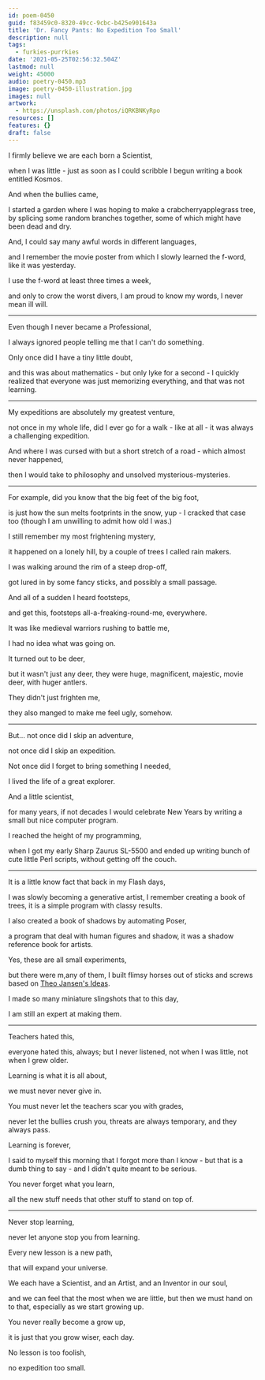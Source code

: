 ```yaml
---
id: poem-0450
guid: f83459c0-8320-49cc-9cbc-b425e901643a
title: 'Dr. Fancy Pants: No Expedition Too Small'
description: null
tags:
  - furkies-purrkies
date: '2021-05-25T02:56:32.504Z'
lastmod: null
weight: 45000
audio: poetry-0450.mp3
image: poetry-0450-illustration.jpg
images: null
artwork:
  - https://unsplash.com/photos/iQRKBNKyRpo
resources: []
features: {}
draft: false
---
```


I firmly believe we are each born a Scientist,

when I was little - just as soon as I could scribble I begun writing a book entitled Kosmos.

And when the bullies came,

I started a garden where I was hoping to make a crabcherryapplegrass tree, by splicing some random branches together, some of which might have been dead and dry.

And, I could say many awful words in different languages,

and I remember the movie poster from which I slowly learned the f-word, like it was yesterday.

I use the f-word at least three times a week,

and only to crow the worst divers, I am proud to know my words, I never mean ill will.

---

Even though I never became a Professional,

I always ignored people telling me that I can't do something.

Only once did I have a tiny little doubt,

and this was about mathematics - but only lyke for a second - I quickly realized that everyone was just memorizing everything, and that was not learning.

---

My expeditions are absolutely my greatest venture,

not once in my whole life, did I ever go for a walk - like at all - it was always a challenging expedition.

And where I was cursed with but a short stretch of a road - which almost never happened,

then I would take to philosophy and unsolved mysterious-mysteries.

---

For example, did you know that the big feet of the big foot,

is just how the sun melts footprints in the snow, yup - I cracked that case too (though I am unwilling to admit how old I was.)

I still remember my most frightening mystery,

it happened on a lonely hill, by a couple of trees I called rain makers.

I was walking around the rim of a steep drop-off,

got lured in by some fancy sticks, and possibly a small passage.

And all of a sudden I heard footsteps,

and get this, footsteps all-a-freaking-round-me, everywhere.

It was like medieval warriors rushing to battle me,

I had no idea what was going on.

It turned out to be deer,

but it wasn't just any deer, they were huge, magnificent, majestic, movie deer, with huger antlers.

They didn't just frighten me,

they also manged to make me feel ugly, somehow.

---

But... not once did I skip an adventure,

not once did I skip an expedition.

Not once did I forget to bring something I needed,

I lived the life of a great explorer.

And a little scientist,

for many years, if not decades I would celebrate New Years by writing a small but nice computer program.

I reached the height of my programming,

when I got my early Sharp Zaurus SL-5500 and ended up writing bunch of cute little Perl scripts, without getting off the couch.

---

It is a little know fact that back in my Flash days,

I was slowly becoming a generative artist, I remember creating a book of trees, it is a simple program with classy results.

I also created a book of shadows by automating Poser,

a program that deal with human figures and shadow, it was a shadow reference book for artists.

Yes, these are all small experiments,

but there were m,any of them, I built flimsy horses out of sticks and screws based on [Theo Jansen's Ideas](https://www.youtube.com/watch?v=b694exl_oZo).

I made so many miniature slingshots that to this day,

I am still an expert at making them.

---

Teachers hated this,

everyone hated this, always; but I never listened, not when I was little, not when I grew older.

Learning is what it is all about,

we must never never give in.

You must never let the teachers scar you with grades,

never let the bullies crush you, threats are always temporary, and they always pass.

Learning is forever,

I said to myself this morning that I forgot more than I know - but that is a dumb thing to say - and I didn't quite meant to be serious.

You never forget what you learn,

all the new stuff needs that other stuff to stand on top of.

---

Never stop learning,

never let anyone stop you from learning.

Every new lesson is a new path,

that will expand your universe.

We each have a Scientist, and an Artist, and an Inventor in our soul,

and we can feel that the most when we are little, but then we must hand on to that, especially as we start growing up.

You never really become a grow up,

it is just that you grow wiser, each day.

No lesson is too foolish,

no expedition too small.
